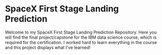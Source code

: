 # SpaceX First Stage Landing Prediction

Welcome to my SpaceX First Stage Landing Prediction Repository. Here you will find the final project/capstone for the IBM data science course, which is required for the certification. I worked hard to learn everything in the course and this project displays what I've learned!
